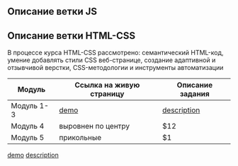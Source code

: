 ## Описание ветки JS

## Описание ветки HTML-CSS

В процессе курса HTML-CSS рассмотрено: семантический HTML-код, умение добавлять стили CSS веб-странице, создание адаптивной и отзывчивой верстки, CSS-методологии и инструменты автоматизации

| Модуль     | Ссылка на живую страницу                                                                  | Описание задания                                                                                                                  |
| ---------- | ----------------------------------------------------------------------------------------- | --------------------------------------------------------------------------------------------------------------------------------- |
| Модуль 1-3 | [demo](https://manuilenkoart.github.io/goit-fe-course/html-css/module-03/index-main.html) | [description](https://github.com/Manuilenkoart/goit-fe-course/tree/master/html-css/module-03#сверстать-страницу-на-основе-макета) |
| Модуль 4   | выровнен по центру                                                                        | \$12                                                                                                                              |
| Модуль 5   | прикольные                                                                                | \$1                                                                                                                               |

[demo](https://manuilenkoart.github.io/goit-fe-course/html-css/module-03/index-main.html)
[description](https://github.com/Manuilenkoart/goit-fe-course/tree/master/html-css/module-03)
